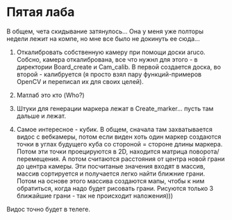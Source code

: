 # Пятая лаба

В общем, чета скидывание затянулось... Она у меня уже полторы недели лежит на компе, но мне все было не докинуть ее сюда...

1. Откалибровать собственную камеру при помощи доски aruco.
Собсно, камера откалибрована, все что нужнл для этого - в директории Board_create и Cam_calib. В первой создается доска, во второй - калибруется (я просто взял пару функций-примеров OpenCV и переписал их для своих целей).

2. Матлаб это кто (Who?)

3. Штуки для генерации маркера лежат в Create_marker... пусть там дальше и лежат.

4. Самое интересное - кубик.
В общем, сначала там захватывается видос с вебкамеры, потом если виден хоть один маркер создаются точки в углах будущего куба со стороной = стороне длины маркера. Потом эти точки проецируются в 2D, находится матрица поворота/перемещения. А потом считаются расстояния от центра новой грани до центра камеры. Эти посчитаные значения входят в массив, массив сортируется и получается легко найти ближние грани. Потом на основе этого массива создаются мапы, чтобы к ним обратиться, когда надо будет рисовать грани. Рисуются только 3 ближайшие грани - так не происходит наложения)))

Видос точно будет в телеге.
